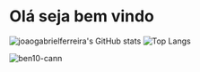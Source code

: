 # Olá seja bem vindo
![joaogabrielferreira's GitHub stats](https://github-readme-stats.vercel.app/api?username=joaogabrielferreira&show_icons=true&theme=highcontrast)
![Top Langs](https://github-readme-stats.vercel.app/api/top-langs/?username=joaogabrielferreira&layout=compact&theme=highcontrast)

![ben10-cann](https://github.com/joaogabrielferreira/joaogabrielferreira/assets/167240106/e543d7a2-cf80-42d9-a6ca-d10746e8c53e)
